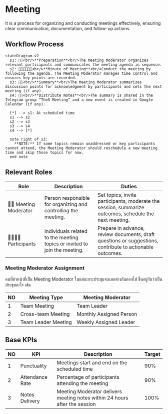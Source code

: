 # Meeting

It is a process for organizing and conducting meetings effectively, ensuring clear communication, documentation, and follow-up actions.

## Workflow Process

```mermaid
stateDiagram-v2
  s1: 👩‍💼<br/>**Preparation**<br/>The Meeting Moderator organizes relevant participants and communicates the meeting agenda in sequence.
  s2: 👩‍💼👨‍👩‍👧‍👦<br/>**Minute of Meeting**<br/>Conduct the meeting by following the agenda. The Meeting Moderator manages time control and ensures key points are recorded.
  s3: 👩‍💼<br/>**Summary**<br/>The Meeting Moderator summarizes discussion points for acknowledgment by participants and sets the next meeting (if any).
  s4: 👩‍💼<br/>**Distribute Notes**<br/>The summary is shared in the Telegram group “TheS Meeting” and a new event is created in Google Calendar (if any).

  [*] --> s1: At scheduled time
  s1 --> s2
  s2 --> s3
  s3 --> s4
  s4 --> [*]

  note right of s2:
    **NOTE:** If some topics remain unaddressed or key participants cannot attend, the Meeting Moderator should reschedule a new meeting time and skip those topics for now.
  end note
```

## Relevant Roles

| Role               | Description                                                                 | Duties                                                                                                    |
|--------------------|-----------------------------------------------------------------------------|-----------------------------------------------------------------------------------------------------------|
| 👩‍💼 Meeting Moderator  | Person responsible for organizing and controlling the meeting.              | Set topics, invite participants, moderate the session, summarize outcomes, schedule the next meeting.     |
| 👨‍👩‍👧‍👦 Participants       | Individuals related to the meeting topics or invited to join the meeting. | Prepare in advance, review documents, draft questions or suggestions, contribute to actionable outcomes.  |

### Meeting Moderator Assignment
คนที่ทำหน้าที่เป็น Meeting Moderator ในแต่ละกระประชุมจะแตกต่างกันออกไป ขึ้นอยู่กับว่าเป็นประชุมอะไร เช่น

| NO | Meeting Type        | Meeting Moderator        |
|----|---------------------|--------------------------|
| 1  | Team Meeting        | Team Leader              |
| 2  | Cross-team Meeting  | Monthly Assigned Person  |
| 3  | Team Leader Meeting | Weekly Assigned Leader   |

## Base KPIs

| NO | KPI                     | Description                                                     | Target |
|----|-------------------------|-----------------------------------------------------------------|--------|
| 1 | Punctuality   | Meetings start and end on the scheduled time                    | 90%    |
| 2 | Attendance Rate | Percentage of participants attending the meeting                | 90%    |
| 3 | Notes Delivery  | Meeting Moderator delivers meeting notes within 24 hours after the session         | 100%   |